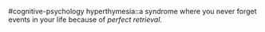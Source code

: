  #cognitive-psychology 
hyperthymesia::a syndrome where you never forget events in your life because of *perfect retrieval.*
<!--SR:!2024-04-07,1,230-->

